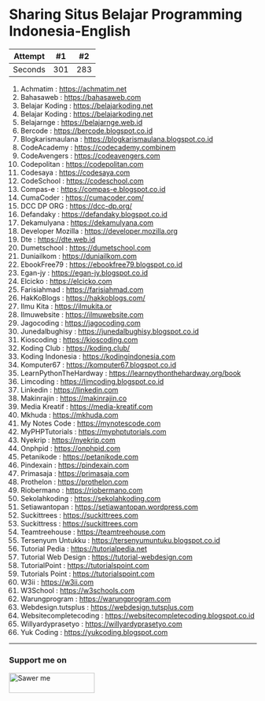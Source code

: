 # Sharing Situs Belajar Programming Indonesia-English

| Attempt | #1  | #2  |
| ------- | --- | --- |
| Seconds | 301 | 283 |

1. Achmatim : https://achmatim.net
2. Bahasaweb : https://bahasaweb.com
3. Belajar Koding : https://belajarkoding.net
4. Belajar Koding : https://belajarkoding.net
5. Belajarnge : https://belajarnge.web.id
6. Bercode : https://bercode.blogspot.co.id
7. Blogkarismaulana : https://blogkarismaulana.blogspot.co.id
8. CodeAcademy : https://codecademy.combinem
9. CodeAvengers : https://codeavengers.com
10. Codepolitan : https://codepolitan.com
11. Codesaya : https://codesaya.com
12. CodeSchool : https://codeschool.com
13. Compas-e : https://compas-e.blogspot.co.id
14. CumaCoder : https://cumacoder.com/
15. DCC DP ORG : https://dcc-dp.org/
16. Defandaky : https://defandaky.blogspot.co.id
17. Dekamulyana : https://dekamulyana.com
18. Developer Mozilla : https://developer.mozilla.org
19. Dte : https://dte.web.id
20. Dumetschool : https://dumetschool.com
21. Duniailkom : https://duniailkom.com
22. EbookFree79 : https://ebookfree79.blogspot.co.id
23. Egan-jy : https://egan-jy.blogspot.co.id
24. Elcicko : https://elcicko.com
25. Farisiahmad : https://farisiahmad.com
26. HakKoBlogs : https://hakkoblogs.com/
27. Ilmu Kita : https://ilmukita.or
28. Ilmuwebsite : https://ilmuwebsite.com
29. Jagocoding : https://jagocoding.com
30. Junedalbughisy : https://junedalbughisy.blogspot.co.id
31. Kioscoding : https://kioscoding.com
32. Koding Club : https://koding.club/
33. Koding Indonesia : https://kodingindonesia.com
34. Komputer67 : https://komputer67.blogspot.co.id
35. LearnPythonTheHardway :	https://learnpythonthehardway.org/book	
36. Limcoding : https://limcoding.blogspot.co.id
37. Linkedin : https://linkedin.com
38. Makinrajin : https://makinrajin.co
39. Media Kreatif : https://media-kreatif.com
40. Mkhuda : https://mkhuda.com
41. My Notes Code : https://mynotescode.com
42. MyPHPTutorials : https://myphptutorials.com
43. Nyekrip : https://nyekrip.com
44. Onphpid : https://onphpid.com
45. Petanikode : https://petanikode.com
46. Pindexain : https://pindexain.com
47. Primasaja : https://primasaja.com
48. Prothelon : https://prothelon.com
49. Riobermano : https://riobermano.com
50. Sekolahkoding : https://sekolahkoding.com
51. Setiawantopan : https://setiawantopan.wordpress.com
52. Suckittrees : https://suckittrees.com
53. Suckittress : https://suckittrees.com
54. Teamtreehouse : https://teamtreehouse.com
55. Tersenyum Untukku : https://tersenyumuntuku.blogspot.co.id
56. Tutorial Pedia : https://tutorialpedia.net
57. Tutorial Web Design : https://tutorial-webdesign.com
58. TutorialPoint : https://tutorialspoint.com
59. Tutorials Point : https://tutorialspoint.com
60. W3ii : https://w3ii.com
61. W3School : https://w3schools.com
62. Warungprogram : https://warungprogram.com
63. Webdesign.tutsplus : https://webdesign.tutsplus.com
64. Websitecompletecoding :	https://websitecompletecoding.blogspot.co.id	
65. Willyardyprasetyo : https://willyardyprasetyo.com
66. Yuk Coding : https://yukcoding.blogspot.com

---

### Support me on
<a href="https://saweria.co/arifsiddikm" target="_blank"><img src="https://user-images.githubusercontent.com/26188697/180601310-e82c63e4-412b-4c36-b7b5-7ba713c80380.png" alt="Sawer me" height="41" width="174"></a>